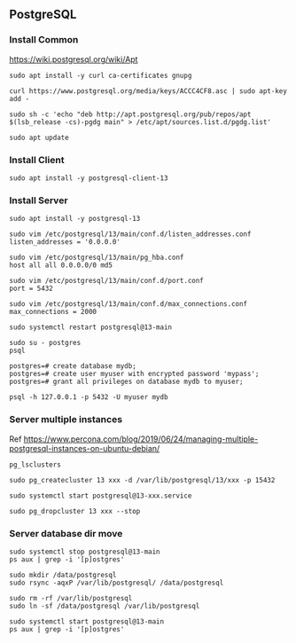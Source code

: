 ## PostgreSQL

### Install Common

https://wiki.postgresql.org/wiki/Apt

```
sudo apt install -y curl ca-certificates gnupg

curl https://www.postgresql.org/media/keys/ACCC4CF8.asc | sudo apt-key add -

sudo sh -c 'echo "deb http://apt.postgresql.org/pub/repos/apt $(lsb_release -cs)-pgdg main" > /etc/apt/sources.list.d/pgdg.list'

sudo apt update
```

### Install Client

```
sudo apt install -y postgresql-client-13
```

### Install Server

```
sudo apt install -y postgresql-13

sudo vim /etc/postgresql/13/main/conf.d/listen_addresses.conf
listen_addresses = '0.0.0.0'

sudo vim /etc/postgresql/13/main/pg_hba.conf
host all all 0.0.0.0/0 md5

sudo vim /etc/postgresql/13/main/conf.d/port.conf
port = 5432

sudo vim /etc/postgresql/13/main/conf.d/max_connections.conf
max_connections = 2000

sudo systemctl restart postgresql@13-main
```

```
sudo su - postgres
psql

postgres=# create database mydb;
postgres=# create user myuser with encrypted password 'mypass';
postgres=# grant all privileges on database mydb to myuser;
```

```
psql -h 127.0.0.1 -p 5432 -U myuser mydb
```

### Server multiple instances

Ref https://www.percona.com/blog/2019/06/24/managing-multiple-postgresql-instances-on-ubuntu-debian/

```
pg_lsclusters
```

```
sudo pg_createcluster 13 xxx -d /var/lib/postgresql/13/xxx -p 15432

sudo systemctl start postgresql@13-xxx.service
```

```
sudo pg_dropcluster 13 xxx --stop
```

### Server database dir move

```
sudo systemctl stop postgresql@13-main
ps aux | grep -i '[p]ostgres'

sudo mkdir /data/postgresql
sudo rsync -aqxP /var/lib/postgresql/ /data/postgresql

sudo rm -rf /var/lib/postgresql
sudo ln -sf /data/postgresql /var/lib/postgresql

sudo systemctl start postgresql@13-main
ps aux | grep -i '[p]ostgres'
```
